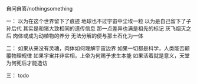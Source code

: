 自问自答/nothingsomething

一：
以为在这个世界留下了痕迹
地球也不过宇宙中尘埃一粒
以为是自己留下了子孙后代
其实是和猪大致相同的遗传信息
那一点差异也满是祖先的标记
灰飞烟灭之后
肉体或成为动植物的养分
无法分解的便与那土石化为一体

二：
如果从来没有灵魂，肉体如何理解宇宙边界 
如果一切都是科学，人类能否颠覆物理规律
如果宇宙并非实相，上帝为何赐予求生本能
如果活着就是意义，天堂为何死后才能造访

三：
todo